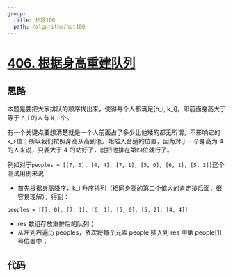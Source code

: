 ```yaml
---
group:
  title: 热题100
  path: /algorithm/hot100
---
```


# [406. 根据身高重建队列](https://leetcode.cn/problems/queue-reconstruction-by-height/)

## 思路

本题是要把大家排队的顺序找出来，使得每个人都满足[h_i, k_i]，即前面身高大于等于 h_i 的人有 k_i 个。

有一个关键点要想清楚就是一个人前面占了多少比他矮的都无所谓，不影响它的 k_i 值；所以我们按照身高从高到低开始插入合适的位置，因为对于一个身高为 4 的人来说，只要大于 4 的站好了，就把他排在第四位就行了。

例如对于`peoples = [[7, 0], [4, 4], [7, 1], [5, 0], [6, 1], [5, 2]]`这个测试用例来说：

- 首先根据身高降序，k_i 升序排列（相同身高的第二个值大的肯定排后面，很容易理解），得到：

`peoples = [[7, 0], [7, 1], [6, 1], [5, 0], [5, 2], [4, 4]]`

- res 数组存放重排后的队列；
- 从左到右遍历 peoples，依次将每个元素 people 插入到 res 中第 people[1]号位置中；

## 代码

<code src='./index.tsx'></code>
